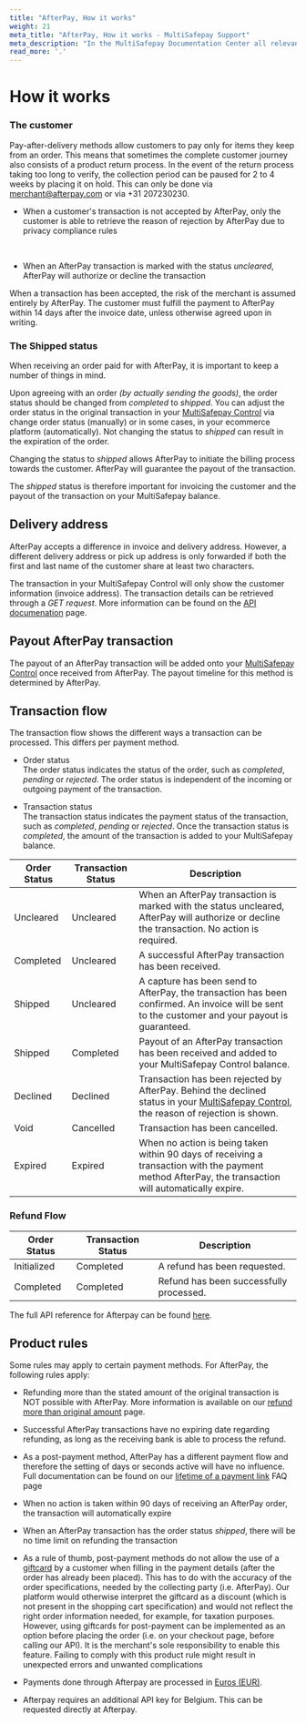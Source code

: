 ```yaml
---
title: "AfterPay, How it works"
weight: 21
meta_title: "AfterPay, How it works - MultiSafepay Support"
meta_description: "In the MultiSafepay Documentation Center all relevant information regarding our Plugins and API. As well as Support pages for Payment Method, Tools and General Questions. You can also find the contact details of our Support Team and Integration Team."
read_more: '.'
---
```

# How it works

### The customer  
Pay-after-delivery methods allow customers to pay only for items they keep from an order. This means that sometimes the complete customer journey also consists of a product return process. In the event of the return process taking too long to verify, the collection period can be paused for 2 to 4 weeks by placing it on hold. This can only be done via <merchant@afterpay.com> or via +31 207230230.

* When a customer's transaction is not accepted by AfterPay, only the customer is able to retrieve the reason of rejection by AfterPay due to privacy compliance rules
<br>

* When an AfterPay transaction is marked with the status _uncleared_, AfterPay will authorize or decline the transaction

When a transaction has been accepted, the risk of the merchant is assumed entirely by AfterPay. The customer must fulfill the payment to AfterPay within 14 days after the invoice date, unless otherwise agreed upon in writing.

### The Shipped status
When receiving an order paid for with AfterPay, it is important to keep a number of things in mind.

Upon agreeing with an order _(by actually sending the goods)_, the order status should be changed from _completed_ to _shipped_. You can adjust the order status in the original transaction in your [MultiSafepay Control](https://merchant.multisafepay.com) via change order status (manually) or in some cases, in your ecommerce platform (automatically). Not changing the status to _shipped_ can result in the expiration of the order.

Changing the status to _shipped_ allows AfterPay to initiate the billing process towards the customer. AfterPay will guarantee the payout of the transaction.

The _shipped_ status is therefore important for invoicing the customer and the payout of the transaction on your MultiSafepay balance.

## Delivery address    
AfterPay accepts a difference in invoice and delivery address. However, a different delivery address or pick up address is only forwarded if both the first and last name of the customer share at least two characters. 

The transaction in your MultiSafepay Control will only show the customer information (invoice address). The transaction details can be retrieved through a _GET request_. More information can be found on the [API documenation](/api/#retrieve-an-order) page. 


## Payout AfterPay transaction

The payout of an AfterPay transaction will be added onto your [MultiSafepay Control](https://merchant.multisafepay.com) once received from AfterPay. The payout timeline for this method is determined by AfterPay.

## Transaction flow
The transaction flow shows the different ways a transaction can be processed. This differs per payment method.

* Order status      
The order status indicates the status of the order, such as _completed_, _pending_ or _rejected_. The order status is independent of the incoming or outgoing payment of the transaction.

* Transaction status       
The transaction status indicates the payment status of the transaction, such as _completed_, _pending_ or _rejected_. Once the transaction status is _completed_, the amount of the transaction is added to your MultiSafepay balance.


| Order Status                      | Transaction Status      | Description |
|--------------------------------|-----------|-----------------------------------------------------------------------------------------|
| Uncleared  | Uncleared  | When an AfterPay transaction is marked with the status uncleared, AfterPay will authorize or decline the transaction. No action is required.   |
| Completed  | Uncleared  | A successful AfterPay transaction has been received.   |
| Shipped    | Uncleared  | A capture has been send to AfterPay, the transaction has been confirmed. An invoice will be sent to the customer and your payout is guaranteed. |
| Shipped    | Completed  | Payout of an AfterPay transaction has been received and added to your MultiSafepay Control balance.|
| Declined   | Declined   | Transaction has been rejected by AfterPay. Behind the declined status in your [MultiSafepay Control](https://merchant.multisafepay.com/), the reason of rejection is shown.     |
| Void       | Cancelled   | Transaction has been cancelled.  | 
| Expired    | Expired    | When no action is being taken within 90 days of receiving a transaction with the payment method AfterPay, the transaction will automatically expire. | 


### Refund Flow

| Order Status                      | Transaction Status      | Description |
|--------------------------------|-----------|-----------------------------------------------------------------------------------------|
| Initialized    | Completed   | A refund has been requested. | 
| Completed      | Completed   | Refund has been successfully processed.  | 

The full API reference for Afterpay can be found [here](/api/#afterpay).

## Product rules
Some rules may apply to certain payment methods. For AfterPay, the following rules apply:

* Refunding more than the stated amount of the original transaction is NOT possible with AfterPay. More information is available on our [refund more than original amount](/faq/finance/refund-more-than-original-amount/) page.

* Successful AfterPay transactions have no expiring date regarding refunding, as long as the receiving bank is able to process the refund.

* As a post-payment method, AfterPay has a different payment flow and therefore the setting of days or seconds active will have no influence. Full documentation can be found on our [lifetime of a payment link](/faq/api/lifetime-of-a-payment-link/) FAQ page

* When no action is taken within 90 days of receiving an AfterPay order, the transaction will automatically expire

* When an AfterPay transaction has the order status _shipped_, there will be no time limit on refunding the transaction


* As a rule of thumb, post-payment methods do not allow the use of a [giftcard](/payment-methods/gift-cards/) by a customer when filling in the payment details (after the order has already been placed). This has to do with the accuracy of the order specifications, needed by the collecting party (i.e. AfterPay). Our platform would otherwise interpret the giftcard as a discount (which is not present in the shopping cart specification) and would not reflect the right order information needed, for example, for taxation purposes. However, using giftcards for post-payment can be implemented as an option before placing the order (i.e. on your checkout page, before calling our API). It is the merchant's sole responsibility to enable this feature. Failing to comply with this product rule might result in unexpected errors and unwanted complications

* Payments done through Afterpay are processed in [Euros (EUR)](/faq/general/which-currencies-are-supported-by-multisafepay/).

* Afterpay requires an additional API key for Belgium. This can be requested directly at Afterpay.